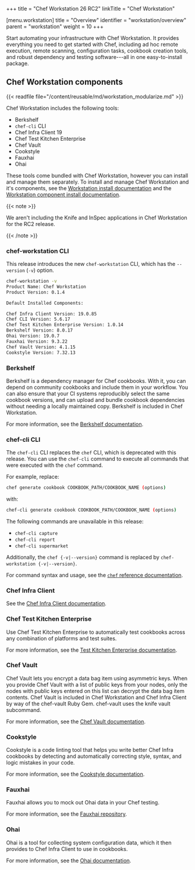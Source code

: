 +++
title = "Chef Workstation 26 RC2"
linkTitle = "Chef Workstation"

[menu.workstation]
title = "Overview"
identifier = "workstation/overview"
parent = "workstation"
weight = 10
+++

Start automating your infrastructure with Chef Workstation. It provides everything you need to get started with Chef, including ad hoc remote execution, remote scanning, configuration tasks, cookbook creation tools, and robust dependency and testing software---all in one easy-to-install package.

## Chef Workstation components

{{< readfile file="/content/reusable/md/workstation_modularize.md" >}}

Chef Workstation includes the following tools:

- Berkshelf
- `chef-cli` CLI
- Chef Infra Client 19
- Chef Test Kitchen Enterprise
- Chef Vault
- Cookstyle
- Fauxhai
- Ohai

These tools come bundled with Chef Workstation, however you can install and manage them separately.
To install and manage Chef Workstation and it's components, see the [Workstation install documentation](/workstation/install/workstation) and the [Workstation component install documentation](/workstation/install/tools).

{{< note >}}

We aren't including the Knife and InSpec applications in Chef Workstation for the RC2 release.

{{< /note >}}

### chef-workstation CLI

This release introduces the new `chef-workstation` CLI, which has the `--version` (`-v`) option.

```sh
chef-workstation -v
Product Name: Chef Workstation
Product Version: 0.1.4

Default Installed Components:

Chef Infra Client Version: 19.0.85
Chef CLI Version: 5.6.17
Chef Test Kitchen Enterprise Version: 1.0.14
Berkshelf Version: 8.0.17
Ohai Version: 19.0.7
Fauxhai Version: 9.3.22
Chef Vault Version: 4.1.15
Cookstyle Version: 7.32.13
```

### Berkshelf

Berkshelf is a dependency manager for Chef cookbooks. With it, you can depend on community cookbooks and include them in your workflow. You can also ensure that your CI systems reproducibly select the same cookbook versions, and can upload and bundle cookbook dependencies without needing a locally maintained copy. Berkshelf is included in Chef Workstation.

For more information, see the [Berkshelf documentation](https://docs.chef.io/workstation/berkshelf/).

### chef-cli CLI

The `chef-cli` CLI replaces the `chef` CLI, which is deprecated with this release.
You can use the `chef-cli` command to execute all commands that were executed with the `chef` command.

For example, replace:

```sh
chef generate cookbook COOKBOOK_PATH/COOKBOOK_NAME (options)
```

with:

```sh
chef-cli generate cookbook COOKBOOK_PATH/COOKBOOK_NAME (options)
```

The following commands are unavailable in this release:

- `chef-cli capture`
- `chef-cli report`
- `chef-cli supermarket`

Additionally, the `chef {-v|--version}` command is replaced by `chef-workstation {-v|--version}`.

For command syntax and usage, see the [`chef` reference documentation](https://docs.chef.io/workstation/ctl_chef/).

### Chef Infra Client

See the [Chef Infra Client documentation](/).

### Chef Test Kitchen Enterprise

Use Chef Test Kitchen Enterprise to automatically test cookbooks across any combination of platforms and test suites.

For more information, see the [Test Kitchen Enterprise documentation](kitchen).

### Chef Vault

Chef Vault lets you encrypt a data bag item using asymmetric keys. When you provide Chef Vault with a list of public keys from your nodes, only the nodes with public keys entered on this list can decrypt the data bag item contents. Chef Vault is included in Chef Workstation and Chef Infra Client by way of the chef-vault Ruby Gem. chef-vault uses the knife vault subcommand.

For more information, see the [Chef Vault documentation](https://docs.chef.io/workstation/chef_vault/).

### Cookstyle

Cookstyle is a code linting tool that helps you write better Chef Infra cookbooks by detecting and automatically correcting style, syntax, and logic mistakes in your code.

For more information, see the [Cookstyle documentation](https://docs.chef.io/workstation/cookstyle/).

### Fauxhai

Fauxhai allows you to mock out Ohai data in your Chef testing.

For more information, see the [Fauxhai repository](https://github.com/chef/fauxhai).

### Ohai

Ohai is a tool for collecting system configuration data, which it then provides to Chef Infra Client to use in cookbooks.

For more information, see the [Ohai documentation](https://docs.chef.io/ohai/).
